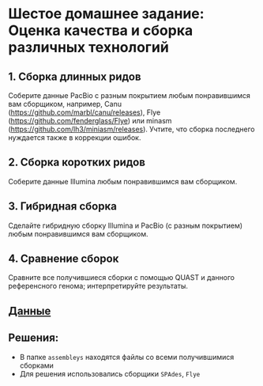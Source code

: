 # Шестое домашнее задание: Оценка качества и сборка различных технологий

## 1. Сборка длинных ридов
Соберите данные PacBio с разным покрытием любым понравившимся вам сборщиком, например, Canu (https://github.com/marbl/canu/releases), Flye (https://github.com/fenderglass/Flye) или minasm (https://github.com/lh3/miniasm/releases). Учтите, что сборка последнего нуждается также в коррекции ошибок. 

## 2. Сборка коротких ридов
Соберите данные Illumina любым понравившимся вам сборщиком.

## 3. Гибридная сборка 
Сделайте гибридную сборку Illumina и PacBio (с разным покрытием) любым понравившимся вам сборщиком.

## 4. Cравнение сборок
Сравните все получившиеся сборки с помощью QUAST и данного референсного генома; интерпретируйте результаты. 

## [Данные](https://drive.google.com/drive/folders/1idFSHlyEvH2MnB0xCDQ3WwVUFvbvbiT2)

## Решения:
- В папке `assembleys` находятся файлы со всеми получившимися сборками
- Для решения использовались сборщики `SPAdes`, `Flye`
